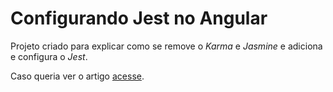 # Configurando Jest no Angular

Projeto criado para explicar como se remove o *Karma* e *Jasmine* e adiciona e configura o *Jest*.

Caso queria ver o artigo [acesse](https://dev.to/lucasdevoliveira/configurando-jest-no-seu-projeto-com-angular-79a).